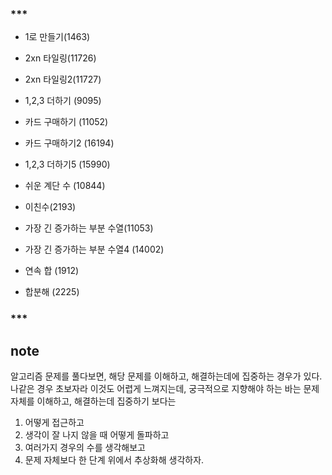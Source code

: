 ### ***
- 1로 만들기(1463)
- 2xn 타일링(11726)
- 2xn 타일링2(11727)
- 1,2,3 더하기 (9095)
- 카드 구매하기 (11052)
- 카드 구매하기2 (16194)
- 1,2,3 더하기5 (15990)
- 쉬운 계단 수 (10844)
- 이친수(2193)
- 가장 긴 증가하는 부분 수열(11053)
- 가장 긴 증가하는 부분 수열4 (14002)

- 연속 합 (1912)

- 합분해 (2225)


### ***


## note
알고리즘 문제를 풀다보면, 해당 문제를 이해하고, 해결하는데에 집중하는 경우가 있다. 나같은 경우 초보자라 이것도 어렵게 느껴지는데, 궁극적으로 지향해야 하는 바는 문제 자체를 이해하고, 해결하는데 집중하기 보다는 
1. 어떻게 접근하고
2. 생각이 잘 나지 않을 때 어떻게 돌파하고
3. 여러가지 경우의 수를 생각해보고
4. 문제 자체보다 한 단계 위에서 추상화해 생각하자.